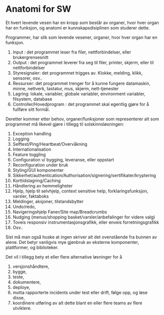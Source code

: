 # Anatomi for SW

Et hvert levende vesen har en kropp som består av organer, 
hvor hver organ har en funksjon, og anatomi er kunnskapsdisiplinen 
som studerer dette.

Programmer, har slik som levende vesener, organer, hvor hver organ har en funksjon.

1. Input :  det programmet leser fra filer, nettforbindelser, eller brukergrensesnitt
2. Output :  det programmet leverer fra seg til filer, printer, skjerm, eller til nettforbindelser
3. Styresignaler:  det programmet trigges av. Klokke, melding, klikk, sensorer, osv..
4. Ressurser:  det programmet trenger for å kunne fungere datamaskin, minne, nettverk, tastatur, mus, skjerm, nett-tjenester
5. Lagring:  lokale, variabler, globale variabler, environment variabler,  filsystem, database
6. Controller/Hovedprogram : det programmet skal egentlig gjøre for å fullføre sitt formål.

Deretter kommer etter behov, organer/funksjoner som representerer alt som programmet må likevel gjøre i tillegg til solskinnsløsningen:
1. Exception handling
2. Logging
3. Selftest/Ping/Heartbeat/Overvåkning
4. Internationalisation
5. Feature toggling
6. Configuration v/ bygging, leveranse, eller oppstart
7. Reconfiguration under bruk
8. Styling/GUI komponenter
9. Sikkerhet/authentication/Authorisation/signering/sertifikater/kryptering
10. Korttidslagring/Caching
11. Håndtering av hemmeligheter
12. Hjelp, hjelp til selvhjelp, context sensitive help, forklaringsfunksjon, varsler, faktaboks
13. Meldinger, aksjoner, tilstandsbytter
14. Undo/redo, 
15. Navigeringshjelp Faner/Site map/Breadcrumbs
16. Nudging (menus/shopping basket/varsler/anbefalinger for videre valg)
17. Toveis responsiv instrumentasjonsgrafikk, eller enveis forretningsgrafikk
18. Osv..

Sist må man også huske at ingen skriver alt det ovenstående fra bunnen av alene. 
Det betyr vanligvis mye gjenbruk av eksterne komponenter, plattformer, og biblioteker. 

Det vil i tillegg bety et eller flere alternative løsninger for å 
1. versjonshåndtere,
2. bygge, 
3. teste,
4. dokumentere,
5. deploye,
6. motta rapporterte incidents under test eller drift, følge opp, og løse disse,
7. koordinere utføring av alt dette blant en eller flere teams av flere utviklere.
